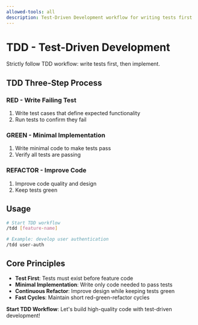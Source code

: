```yaml
---
allowed-tools: all
description: Test-Driven Development workflow for writing tests first
---
```


# TDD - Test-Driven Development

Strictly follow TDD workflow: write tests first, then implement.

## TDD Three-Step Process

### RED - Write Failing Test
1. Write test cases that define expected functionality
2. Run tests to confirm they fail

### GREEN - Minimal Implementation
1. Write minimal code to make tests pass
2. Verify all tests are passing

### REFACTOR - Improve Code
1. Improve code quality and design
2. Keep tests green

## Usage

```bash
# Start TDD workflow
/tdd [feature-name]

# Example: develop user authentication
/tdd user-auth
```

## Core Principles

- **Test First**: Tests must exist before feature code
- **Minimal Implementation**: Write only code needed to pass tests
- **Continuous Refactor**: Improve design while keeping tests green
- **Fast Cycles**: Maintain short red-green-refactor cycles

**Start TDD Workflow**: Let's build high-quality code with test-driven development!
